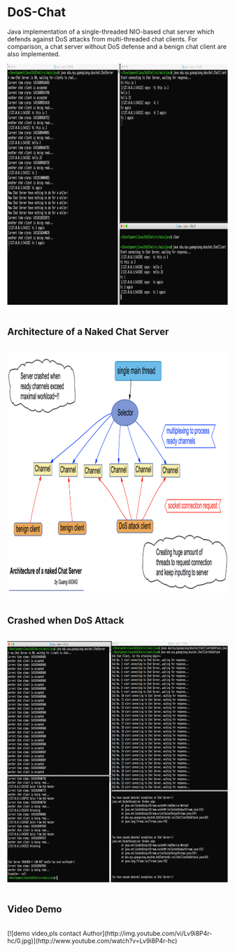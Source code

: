 # DoS-Chat

Java implementation of a single-threaded NIO-based chat server which defends against DoS attacks from multi-threaded chat clients. For comparison, a chat server without DoS defense and a benign chat client are also implemented.
<br>

<img src="./snapshots/normal.png" width="1000px" height="550px" />
<br><br>

## Architecture of a Naked Chat Server<br>
<br>
<img src="./snapshots/raw-server.png" width="1000px" height="550px" />
<br><br>

## Crashed when DoS Attack<br>
<br>
<img src="./snapshots/dosattack.png" width="1000px" height="550px" />
<br><br>

## Video Demo<br>
<br>
[![demo video,pls contact Author](http://img.youtube.com/vi/Lv9i8P4r-hc/0.jpg)](http://www.youtube.com/watch?v=Lv9i8P4r-hc)
